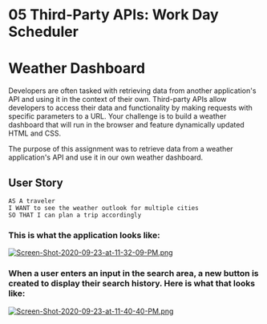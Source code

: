 # 05 Third-Party APIs: Work Day Scheduler
# Weather Dashboard

Developers are often tasked with retrieving data from another application's API and using it in the context of their own. Third-party APIs allow developers to access their data and functionality by making requests with specific parameters to a URL. Your challenge is to build a weather dashboard that will run in the browser and feature dynamically updated HTML and CSS.

The purpose of this assignment was to retrieve data from a weather  application's API and use it in our own weather dashboard.


## User Story

```
AS A traveler
I WANT to see the weather outlook for multiple cities
SO THAT I can plan a trip accordingly
```

### This is what the application looks like:

[![Screen-Shot-2020-09-23-at-11-32-09-PM.png](https://i.postimg.cc/DfJmLg5L/Screen-Shot-2020-09-23-at-11-32-09-PM.png)](https://postimg.cc/hhnSqVkt)

### When a user enters an input in the search area, a new button is created to display their search history. Here is what that looks like: 

[![Screen-Shot-2020-09-23-at-11-40-40-PM.png](https://i.postimg.cc/28WT5Mtt/Screen-Shot-2020-09-23-at-11-40-40-PM.png)](https://postimg.cc/VdYXGGm9)